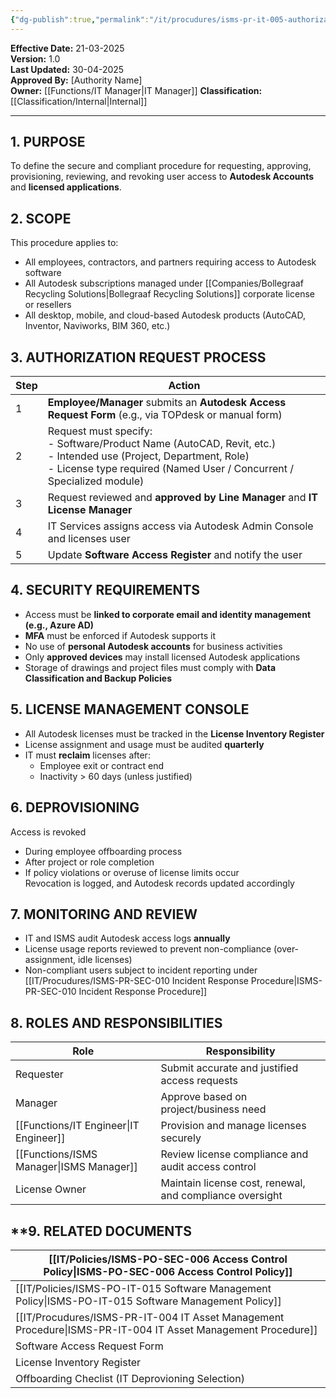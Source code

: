 ```yaml
---
{"dg-publish":true,"permalink":"/it/procudures/isms-pr-it-005-authorization-for-autodesk-accounts-and-apps/","tags":["procedure","access","autodesk"],"noteIcon":"default"}
---
```


 
**Effective Date:** 21-03-2025  
**Version:** 1.0  
**Last Updated:** 30-04-2025  
**Approved By:** [Authority Name]  
**Owner:** [[Functions/IT Manager\|IT Manager]]
**Classification:** [[Classification/Internal\|Internal]]

---
## **1. PURPOSE**  
To define the secure and compliant procedure for requesting, approving, provisioning, reviewing, and revoking user access to **Autodesk Accounts** and **licensed applications**.
## **2. SCOPE**
This procedure applies to:
- All employees, contractors, and partners requiring access to Autodesk software
- All Autodesk subscriptions managed under [[Companies/Bollegraaf Recycling Solutions\|Bollegraaf Recycling Solutions]] corporate license or resellers
- All desktop, mobile, and cloud-based Autodesk products (AutoCAD, Inventor, Naviworks, BIM 360, etc.)
 
## **3. AUTHORIZATION REQUEST PROCESS** 

| Step | Action                                                                                                                                                                                              |
| ---- | --------------------------------------------------------------------------------------------------------------------------------------------------------------------------------------------------- |
| 1    | **Employee/Manager** submits an **Autodesk Access Request Form** (e.g., via TOPdesk or manual form)                                                                                                 |
| 2    | Request must specify:<br>- Software/Product Name (AutoCAD, Revit, etc.)<br>- Intended use (Project, Department, Role)<br>- License type required (Named User / Concurrent / Specialized module)<br> |
| 3    | Request reviewed and **approved by Line Manager** and **IT License Manager**                                                                                                                        |
| 4    | IT Services assigns access via Autodesk Admin Console and licenses user                                                                                                                             |
| 5    | Update **Software Access Register** and notify the user                                                                                                                                             |
## **4. SECURITY  REQUIREMENTS**
- Access must be **linked to corporate email and identity management (e.g., Azure AD)**
- **MFA** must be enforced if Autodesk supports it
- No use of **personal Autodesk accounts** for business activities
- Only **approved devices** may install licensed Autodesk applications
- Storage of drawings and project files must comply with **Data Classification and Backup Policies**
## **5. LICENSE MANAGEMENT CONSOLE**  
- All Autodesk licenses must be tracked in the **License Inventory Register**
- License assignment and usage must be audited **quarterly**
- IT must **reclaim** licenses after:
    - Employee exit or contract end
    - Inactivity > 60 days (unless justified)
## **6. DEPROVISIONING**  
Access is revoked
- During employee offboarding process
- After project or role completion
- If policy violations or overuse of license limits occur  
    Revocation is logged, and Autodesk records updated accordingly
## **7. MONITORING AND REVIEW**  
- IT and ISMS audit Autodesk access logs **annually**
- License usage reports reviewed to prevent non-compliance (over-assignment, idle licenses)
- Non-compliant users subject to incident reporting under [[IT/Procudures/ISMS-PR-SEC-010 Incident Response Procedure\|ISMS-PR-SEC-010 Incident Response Procedure]]
## **8. ROLES AND RESPONSIBILITIES**

| Role             | Responsibility                                           |
| ---------------- | -------------------------------------------------------- |
| Requester        | Submit accurate and justified access requests            |
| Manager          | Approve based on project/business need                   |
| [[Functions/IT Engineer\|IT Engineer]]  | Provision and manage licenses securely                   |
| [[Functions/ISMS Manager\|ISMS Manager]] | Review license compliance and audit access control       |
| License Owner    | Maintain license cost, renewal, and compliance oversight |
## **9. RELATED DOCUMENTS

| [[IT/Policies/ISMS-PO-SEC-006 Access Control Policy\|ISMS-PO-SEC-006 Access Control Policy]]        |
| ------------------------------------------------ |
| [[IT/Policies/ISMS-PO-IT-015 Software Management Policy\|ISMS-PO-IT-015 Software Management Policy]]    |
| [[IT/Procudures/ISMS-PR-IT-004 IT Asset Management Procedure\|ISMS-PR-IT-004 IT Asset Management Procedure]] |
| Software Access Request Form                     |
| License Inventory Register                       |
| Offboarding Checlist (IT Deprovioning Selection) |







